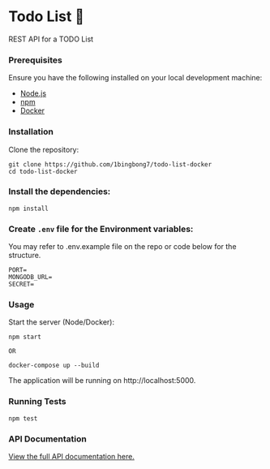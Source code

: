 # Todo List 🚀
REST API for a TODO List

### Prerequisites
Ensure you have the following installed on your local development machine:

- [Node.js](https://nodejs.org/en)
- [npm](https://www.npmjs.com/)
- [Docker](https://docs.docker.com/engine/install/)
  
### Installation
Clone the repository:

```
git clone https://github.com/1bingbong7/todo-list-docker
cd todo-list-docker
```

### Install the dependencies:

```
npm install
```

### Create `.env` file for the Environment variables:
You may refer to .env.example file on the repo or code below for the structure.
```
PORT=
MONGODB_URL=
SECRET=
```

### Usage
Start the server (Node/Docker):

```
npm start

OR

docker-compose up --build
```

The application will be running on http://localhost:5000.

### Running Tests

```
npm test
```


### API Documentation

[View the full API documentation here.](https://documenter.getpostman.com/view/13015229/2s9YJhxLPK)
